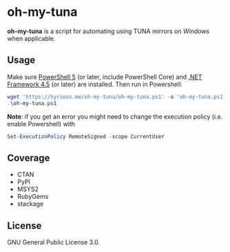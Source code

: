 # oh-my-tuna

**oh-my-tuna** is a script for automating using TUNA mirrors on _Windows_
when applicable.

## Usage

Make sure [PowerShell 5](https://aka.ms/wmf5download) (or later, include
PowerShell Core) and [.NET Framework 4.5](https://www.microsoft.com/net/download)
(or later) are installed. Then run in Powershell:

```powershell
wget 'https://hyrious.me/oh-my-tuna/oh-my-tuna.ps1' -o 'oh-my-tuna.ps1'
.\oh-my-tuna.ps1
```

**Note**: if you get an error you might need to change the execution policy (i.e. enable Powershell) with

```powershell
Set-ExecutionPolicy RemoteSigned -scope CurrentUser
```

## Coverage

- CTAN
- PyPI
- MSYS2
- RubyGems
- stackage

## License

GNU General Public License 3.0.
